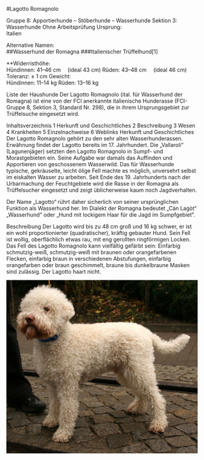 
#Lagotto Romagnolo

Gruppe 8: Apportierhunde – Stöberhunde – Wasserhunde
Sektion 3: Wasserhunde
Ohne Arbeitsprüfung
Ursprung:	
Italien

Alternative Namen:	
##Wasserhund der Romagna
###Italienischer Trüffelhund[1]

**Widerristhöhe:	
Hündinnen: 41–46 cm
 (ideal 43 cm)
Rüden: 43–48 cm
 (ideal 46 cm)
Toleranz: ± 1 cm
Gewicht:	
Hündinnen: 11–14 kg
Rüden: 13–16 kg

Liste der Haushunde
Der Lagotto Romagnolo (ital. für Wasserhund der Romagna) ist eine von der FCI anerkannte italienische Hunderasse (FCI-Gruppe 8, Sektion 3, Standard Nr. 298), die in ihrem Ursprungsgebiet zur Trüffelsuche eingesetzt wird.


Inhaltsverzeichnis
1	Herkunft und Geschichtliches
2	Beschreibung
3	Wesen
4	Krankheiten
5	Einzelnachweise
6	Weblinks
Herkunft und Geschichtliches
Der Lagotto Romagnolo gehört zu den sehr alten Wasserhunderassen. Erwähnung findet der Lagotto bereits im 17. Jahrhundert. Die „Vallaroli“ (Lagunenjäger) setzten den Lagotto Romagnolo in Sumpf- und Morastgebieten ein. Seine Aufgabe war damals das Auffinden und Apportieren von geschossenem Wasserwild. Das für Wasserhunde typische, gekräuselte, leicht ölige Fell machte es möglich, unversehrt selbst im eiskalten Wasser zu arbeiten. Seit Ende des 19. Jahrhunderts nach der Urbarmachung der Feuchtgebiete wird die Rasse in der Romagna als Trüffelsucher eingesetzt und zeigt üblicherweise kaum noch Jagdverhalten.

Der Name „Lagotto“ rührt daher sicherlich von seiner ursprünglichen Funktion als Wasserhund her. Im Dialekt der Romagna bedeutet „Càn Lagòt“ „Wasserhund“ oder „Hund mit lockigem Haar für die Jagd im Sumpfgebiet“.

Beschreibung
Der Lagotto wird bis zu 48 cm groß und 16 kg schwer, er ist ein wohl proportionierter (quadratischer), kräftig gebauter Hund. Sein Fell ist wollig, oberflächlich etwas rau, mit eng gerollten ringförmigen Locken. Das Fell des Lagotto Romagnolo kann vielfältig gefärbt sein: Einfarbig schmutzig-weiß, schmutzig-weiß mit braunen oder orangefarbenen Flecken, einfarbig braun in verschiedenen Abstufungen, einfarbig orangefarben oder braun geschimmelt, braune bis dunkelbraune Masken sind zulässig. Der Lagotto haart nicht.

![Lagotto](Lagotto_romagnolo_322.jpg)
